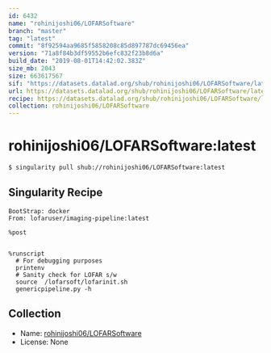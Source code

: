 ```yaml
---
id: 6432
name: "rohinijoshi06/LOFARSoftware"
branch: "master"
tag: "latest"
commit: "8f92594aa9685f5858208c85d897787dc69456ea"
version: "71a8f84b3df59552b6efc832f23b8d6a"
build_date: "2019-08-01T14:42:02.383Z"
size_mb: 2043
size: 663617567
sif: "https://datasets.datalad.org/shub/rohinijoshi06/LOFARSoftware/latest/2019-08-01-8f92594a-71a8f84b/71a8f84b3df59552b6efc832f23b8d6a.simg"
url: https://datasets.datalad.org/shub/rohinijoshi06/LOFARSoftware/latest/2019-08-01-8f92594a-71a8f84b/
recipe: https://datasets.datalad.org/shub/rohinijoshi06/LOFARSoftware/latest/2019-08-01-8f92594a-71a8f84b/Singularity
collection: rohinijoshi06/LOFARSoftware
---
```


# rohinijoshi06/LOFARSoftware:latest

```bash
$ singularity pull shub://rohinijoshi06/LOFARSoftware:latest
```

## Singularity Recipe

```singularity
BootStrap: docker
From: lofaruser/imaging-pipeline:latest

%post


%runscript
  # For debugging purposes
  printenv
  # Sanity check for LOFAR s/w
  source  /lofarsoft/lofarinit.sh
  genericpipeline.py -h
```

## Collection

 - Name: [rohinijoshi06/LOFARSoftware](https://github.com/rohinijoshi06/LOFARSoftware)
 - License: None


